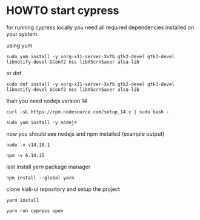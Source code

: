 # HOWTO start cypress


for running cypress locally you need all required dependencies installed on your system. 

using yum 

`sudo yum install -y xorg-x11-server-Xvfb gtk2-devel gtk3-devel libnotify-devel GConf2 nss libXScrnSaver alsa-lib`

or dnf 

`sudo dnf install -y xorg-x11-server-Xvfb gtk2-devel gtk3-devel libnotify-devel GConf2 nss libXScrnSaver alsa-lib` 


than you need nodejs version 14 

`curl -sL https://rpm.nodesource.com/setup_14.x | sudo bash -`

`sudo yum install -y nodejs`

now you should see nodejs and npm installed (example output)

`node -v
v14.18.1`

`npm -v
6.14.15`

last install yarn package manager

`npm install --global yarn`

clone kiali-ui repository and setup the project

`yarn install`

`yarn run cypress open`
